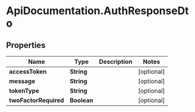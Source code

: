 # ApiDocumentation.AuthResponseDto

## Properties

Name | Type | Description | Notes
------------ | ------------- | ------------- | -------------
**accessToken** | **String** |  | [optional] 
**message** | **String** |  | [optional] 
**tokenType** | **String** |  | [optional] 
**twoFactorRequired** | **Boolean** |  | [optional] 


